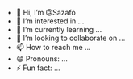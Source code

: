 - 👋 Hi, I’m @Sazafo
- 👀 I’m interested in ...
- 🌱 I’m currently learning ...
- 💞️ I’m looking to collaborate on ...
- 📫 How to reach me ...
- 😄 Pronouns: ...
- ⚡ Fun fact: ...

<!---
Sazafo/Sazafo is a ✨ special ✨ repository because its `README.md` (this file) appears on your GitHub profile.
You can click the Preview link to take a look at your changes.
--->

